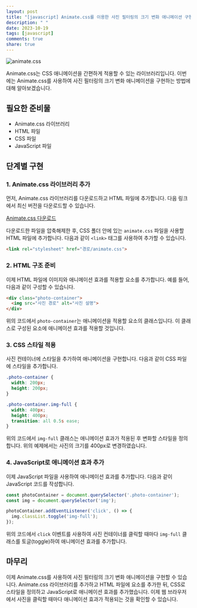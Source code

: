 ```yaml
---
layout: post
title: "[javascript] Animate.css를 이용한 사진 필터링의 크기 변화 애니메이션 구현"
description: " "
date: 2023-10-19
tags: [javascript]
comments: true
share: true
---
```


![animate.css](https://animate.style/images/logo.svg)

Animate.css는 CSS 애니메이션을 간편하게 적용할 수 있는 라이브러리입니다. 이번에는 Animate.css를 사용하여 사진 필터링의 크기 변화 애니메이션을 구현하는 방법에 대해 알아보겠습니다.

## 필요한 준비물

- Animate.css 라이브러리
- HTML 파일
- CSS 파일
- JavaScript 파일

## 단계별 구현

### 1. Animate.css 라이브러리 추가

먼저, Animate.css 라이브러리를 다운로드하고 HTML 파일에 추가합니다. 다음 링크에서 최신 버전을 다운로드할 수 있습니다.

[Animate.css 다운로드](https://animate.style/#download)

다운로드한 파일을 압축해제한 후, CSS 폴더 안에 있는 `animate.css` 파일을 사용할 HTML 파일에 추가합니다. 다음과 같이 `<link>` 태그를 사용하여 추가할 수 있습니다.

```html
<link rel="stylesheet" href="경로/animate.css">
```

### 2. HTML 구조 준비

이제 HTML 파일에 이미지와 애니메이션 효과를 적용할 요소를 추가합니다. 예를 들어, 다음과 같이 구성할 수 있습니다.

```html
<div class="photo-container">
  <img src="사진 경로" alt="사진 설명">
</div>
```

위의 코드에서 `photo-container`는 애니메이션을 적용할 요소의 클래스입니다. 이 클래스로 구성된 요소에 애니메이션 효과를 적용할 것입니다.

### 3. CSS 스타일 적용

사진 컨테이너에 스타일을 추가하여 애니메이션을 구현합니다. 다음과 같이 CSS 파일에 스타일을 추가합니다.

```css
.photo-container {
  width: 200px;
  height: 200px;
}

.photo-container.img-full {
  width: 400px;
  height: 400px;
  transition: all 0.5s ease;
}
```

위의 코드에서 `img-full` 클래스는 애니메이션 효과가 적용된 후 변화할 스타일을 정의합니다. 위의 예제에서는 사진의 크기를 400px로 변경하였습니다.

### 4. JavaScript로 애니메이션 효과 추가

이제 JavaScript 파일을 사용하여 애니메이션 효과를 추가합니다. 다음과 같이 JavaScript 코드를 작성합니다.

```javascript
const photoContainer = document.querySelector('.photo-container');
const img = document.querySelector('img');

photoContainer.addEventListener('click', () => {
  img.classList.toggle('img-full');
});
```

위의 코드에서 `click` 이벤트를 사용하여 사진 컨테이너를 클릭할 때마다 `img-full` 클래스를 토글(toggle)하여 애니메이션 효과를 추가합니다.

## 마무리

이제 Animate.css를 사용하여 사진 필터링의 크기 변화 애니메이션을 구현할 수 있습니다. Animate.css 라이브러리를 추가하고 HTML 파일에 요소를 추가한 뒤, CSS로 스타일을 정의하고 JavaScript로 애니메이션 효과를 추가했습니다. 이제 웹 브라우저에서 사진을 클릭할 때마다 애니메이션 효과가 적용되는 것을 확인할 수 있습니다.